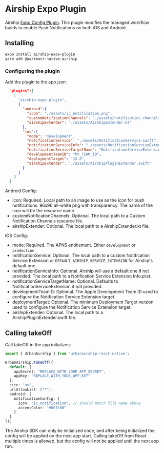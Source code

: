 # Airship Expo Plugin

Airship [Expo Config Plugin](https://docs.expo.dev/guides/config-plugins/). This plugin modifies the managed workflow builds to enable Push Notifications on both iOS and Android.

## Installing

```sh
expo install airship-expo-plugin
yarn add @ua/react-native-airship
```

### Configuring the plugin

Add the plugin to the app.json:

```json
  "plugins":[
    [
      "airship-expo-plugin",
      {
        "android":{
          "icon": "./assets/ic_notification.png",
          "customNotificationChannels": "./assets/notification_channels.xml",
          "airshipExtender": "./assets/AirshipExtender.kt"
        },
        "ios":{
          "mode": "development",
          "notificationService": "./assets/NotificationService.swift",
          "notificationServiceInfo": "./assets/NotificationServiceExtension-Info.plist",
          "notificationServiceTargetName": "NotificationServiceExtension",
          "developmentTeamID": "MY_TEAM_ID",
          "deploymentTarget": "15.0",
          "airshipExtender": "./assets/AirshipPluginExtender.swift"
        }
      }
    ]
  ]
```

Android Config:
- icon: Required. Local path to an image to use as the icon for push notifications. 96x96 all-white png with transparency. The name of the icon will be the resource name.
- customNotificationChannels: Optional. The local path to a Custom Notification Channels resource file.
- airshipExtender: Optional. The local path to a AirshipExtender.kt file.

iOS Config:
- mode: Required. The APNS entitlement. Either `development` or `production`.
- notificationService: Optional. The local path to a custom Notification Service Extension or `DEFAULT_AIRSHIP_SERVICE_EXTENSION` for Airship's default one.
- notificationServiceInfo: Optional. Airship will use a default one if not provided. The local path to a Notification Service Extension Info.plist.
- notificationServiceTargetName: Optional. Defaults to NotificationServiceExtension if not provided.
- developmentTeamID: Optional. The Apple Development Team ID used to configure the Notification Service Extension target.
- deploymentTarget: Optional. The minimum Deployment Target version used to configure the Notification Service Extension target.
- airshipExtender: Optional. The local path to a AirshipPluginExtender.swift file.

## Calling takeOff

Call takeOff in the app initializes:

```ts
import { UrbanAirship } from 'urbanairship-react-native';

UrbanAirship.takeOff({
  default: {
    appSecret: "REPLACE_WITH_YOUR_APP_SECRET",
    appKey: "REPLACE_WITH_YOUR_APP_KEY"
  },
  site: "us",
  urlAllowList: ["*"],
  android: {
    notificationConfig: {
      icon: "ic_notification", // should match file name above
      accentColor: "#00ff00"
    }
  }
});
```

The Airship SDK can only be initialized once, and after being initialized the config will be applied
on the next app start. Calling takeOff from React multiple times is allowed, but the config will not
be applied until the next app run.
